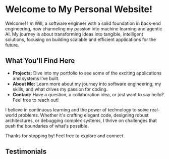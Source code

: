 # Welcome to My Personal Website!

Welcome! I'm Will, a software engineer with a solid foundation in back-end engineering, now channeling my passion into machine learning and agentic AI. My journey is about transforming ideas into tangible, intelligent solutions, focusing on building scalable and efficient applications for the future.

## What You'll Find Here

*   **Projects:** Dive into my portfolio to see some of the exciting applications and systems I've built.
*   **About Me:** Learn more about my journey into software engineering, my skills, and what drives my passion for coding.
*   **Contact:** Have a question, a collaboration idea, or just want to say hello? Feel free to reach out!

I believe in continuous learning and the power of technology to solve real-world problems. Whether it's crafting elegant code, designing robust architectures, or debugging complex systems, I thrive on challenges that push the boundaries of what's possible.

Thanks for stopping by! Feel free to explore and connect.

## Testimonials

<TestimonialCarousel />
